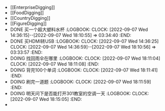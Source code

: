 - [[EnterpriseDigging]]
- [[FoodDigging]]
- [[CountryDigging]]
- [[FigureDigging]]
- DONE 买一个超大塑料水杯
  :LOGBOOK:
  CLOCK: [2022-09-07 Wed 14:36:15]--[2022-09-07 Wed 18:10:55] =>  03:34:40
  :END:
- DONE 买HDMI转USB
  :LOGBOOK:
  CLOCK: [2022-09-07 Wed 14:36:25]
  CLOCK: [2022-09-07 Wed 14:36:59]--[2022-09-07 Wed 18:10:56] =>  03:33:57
  :END:
- DOING 找回雨伞在哪里
  :LOGBOOK:
  CLOCK: [2022-09-07 Wed 18:11:04]
  CLOCK: [2022-09-07 Wed 18:11:08]
  :END:
- DOING 背完100个单词
  :LOGBOOK:
  CLOCK: [2022-09-07 Wed 18:11:41]
  :END:
- DOING 刷完一道题
  :LOGBOOK:
  CLOCK: [2022-09-07 Wed 18:11:59]
  :END:
- DOING 明天问下是否能打开301教室的空调一天
  :LOGBOOK:
  CLOCK: [2022-09-07 Wed 18:15:05]
  :END:
-